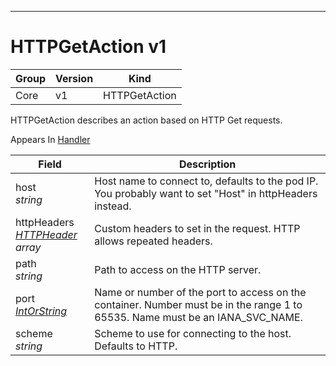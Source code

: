 

-----------
# HTTPGetAction v1



Group        | Version     | Kind
------------ | ---------- | -----------
Core | v1 | HTTPGetAction







HTTPGetAction describes an action based on HTTP Get requests.

<aside class="notice">
Appears In <a href="#handler-v1">Handler</a> </aside>

Field        | Description
------------ | -----------
host <br /> *string*  | Host name to connect to, defaults to the pod IP. You probably want to set "Host" in httpHeaders instead.
httpHeaders <br /> *[HTTPHeader](#httpheader-v1) array*  | Custom headers to set in the request. HTTP allows repeated headers.
path <br /> *string*  | Path to access on the HTTP server.
port <br /> *[IntOrString](#intorstring-intstr)*  | Name or number of the port to access on the container. Number must be in the range 1 to 65535. Name must be an IANA_SVC_NAME.
scheme <br /> *string*  | Scheme to use for connecting to the host. Defaults to HTTP.






